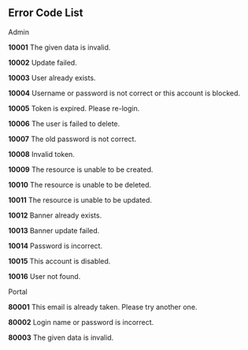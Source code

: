 ## Error Code List

Admin

**10001** The given data is invalid.

**10002** Update failed.

**10003** User already exists.

**10004** Username or password is not correct or this account is blocked.

**10005** Token is expired. Please re-login.

**10006** The user is failed to delete.

**10007** The old password is not correct.

**10008** Invalid token.

**10009** The resource is unable to be created.

**10010** The resource is unable to be deleted.

**10011** The resource is unable to be updated.

**10012** Banner already exists.

**10013** Banner update failed.

**10014** Password is incorrect.

**10015** This account is disabled.

**10016** User not found.

Portal

**80001** This email is already taken. Please try another one.

**80002** Login name or password is incorrect.

**80003** The given data is invalid.
